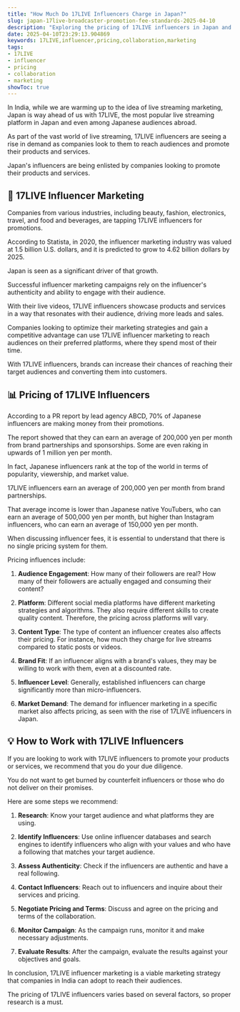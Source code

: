 ```yaml
---
title: "How Much Do 17LIVE Influencers Charge in Japan?"
slug: japan-17live-broadcaster-promotion-fee-standards-2025-04-10
description: "Exploring the pricing of 17LIVE influencers in Japan and how they collaborate with companies."
date: 2025-04-10T23:29:13.904869
keywords: 17LIVE,influencer,pricing,collaboration,marketing
tags:
- 17LIVE
- influencer
- pricing
- collaboration
- marketing
showToc: true
---
```


In India, while we are warming up to the idea of live streaming marketing, Japan is way ahead of us with 17LIVE, the most popular live streaming platform in Japan and even among Japanese audiences abroad.

As part of the vast world of live streaming, 17LIVE influencers are seeing a rise in demand as companies look to them to reach audiences and promote their products and services.

Japan's influencers are being enlisted by companies looking to promote their products and services.

## 📢 17LIVE Influencer Marketing

Companies from various industries, including beauty, fashion, electronics, travel, and food and beverages, are tapping 17LIVE influencers for promotions.

According to Statista, in 2020, the influencer marketing industry was valued at 1.5 billion U.S. dollars, and it is predicted to grow to 4.62 billion dollars by 2025. 

Japan is seen as a significant driver of that growth.

Successful influencer marketing campaigns rely on the influencer's authenticity and ability to engage with their audience. 

With their live videos, 17LIVE influencers showcase products and services in a way that resonates with their audience, driving more leads and sales.

Companies looking to optimize their marketing strategies and gain a competitive advantage can use 17LIVE influencer marketing to reach audiences on their preferred platforms, where they spend most of their time.

With 17LIVE influencers, brands can increase their chances of reaching their target audiences and converting them into customers.

## 📊 Pricing of 17LIVE Influencers

According to a PR report by lead agency ABCD, 70% of Japanese influencers are making money from their promotions. 

The report showed that they can earn an average of 200,000 yen per month from brand partnerships and sponsorships. Some are even raking in upwards of 1 million yen per month.

In fact, Japanese influencers rank at the top of the world in terms of popularity, viewership, and market value.


17LIVE influencers earn an average of 200,000 yen per month from brand partnerships.

That average income is lower than Japanese native YouTubers, who can earn an average of 500,000 yen per month, but higher than Instagram influencers, who can earn an average of 150,000 yen per month.

When discussing influencer fees, it is essential to understand that there is no single pricing system for them. 

Pricing influences include:

1. **Audience Engagement**: How many of their followers are real? How many of their followers are actually engaged and consuming their content?

2. **Platform**: Different social media platforms have different marketing strategies and algorithms. They also require different skills to create quality content. Therefore, the pricing across platforms will vary.

3. **Content Type**: The type of content an influencer creates also affects their pricing. For instance, how much they charge for live streams compared to static posts or videos.


4. **Brand Fit**: If an influencer aligns with a brand's values, they may be willing to work with them, even at a discounted rate. 

5. **Influencer Level**: Generally, established influencers can charge significantly more than micro-influencers. 

6. **Market Demand**: The demand for influencer marketing in a specific market also affects pricing, as seen with the rise of 17LIVE influencers in Japan.

## 💡 How to Work with 17LIVE Influencers

If you are looking to work with 17LIVE influencers to promote your products or services, we recommend that you do your due diligence.

You do not want to get burned by counterfeit influencers or those who do not deliver on their promises.

Here are some steps we recommend:

1. **Research**: Know your target audience and what platforms they are using.

2. **Identify Influencers**: Use online influencer databases and search engines to identify influencers who align with your values and who have a following that matches your target audience. 

3. **Assess Authenticity**: Check if the influencers are authentic and have a real following. 

4. **Contact Influencers**: Reach out to influencers and inquire about their services and pricing.

5. **Negotiate Pricing and Terms**: Discuss and agree on the pricing and terms of the collaboration.

6. **Monitor Campaign**: As the campaign runs, monitor it and make necessary adjustments.

7. **Evaluate Results**: After the campaign, evaluate the results against your objectives and goals.

In conclusion, 17LIVE influencer marketing is a viable marketing strategy that companies in India can adopt to reach their audiences. 

The pricing of 17LIVE influencers varies based on several factors, so proper research is a must.